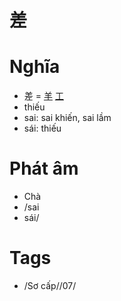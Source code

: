 # 差

# Nghĩa
* 差 = [羊](羊.md) [工](工.md)
* thiếu
* sai: sai khiến, sai lầm
* sái: thiếu

# Phát âm
* Chà
*  /sai
*  sái/

# Tags
* /Sơ cấp//07/

